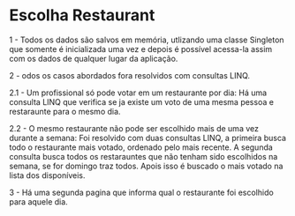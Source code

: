 # Escolha Restaurant

1 - Todos os dados são salvos em memória, utlizando uma classe Singleton que somente é inicializada uma vez e depois é possível acessa-la   assim com os dados de qualquer lugar da aplicação.

2 - odos os casos abordados fora resolvidos com consultas LINQ.

2.1 - Um profissional só pode votar em um restaurante por dia: Há uma consulta LINQ que verifica se ja existe um voto de uma mesma pessoa e restaraunte para o mesmo dia.

2.2 - O mesmo restaurante não pode ser escolhido mais de uma vez durante a semana: Foi resolvido com duas consultas LINQ, a primeira busca todo o restaurante mais votado, ordenado pelo mais recente. A segunda consulta busca todos os restarauntes que não tenham sido escolhidos na semana, se for domingo traz todos. Apois isso é buscado o mais votado na lista dos disponíveis.

3 -  Há uma segunda pagina que informa qual o restaurante foi escolhido para aquele dia.
